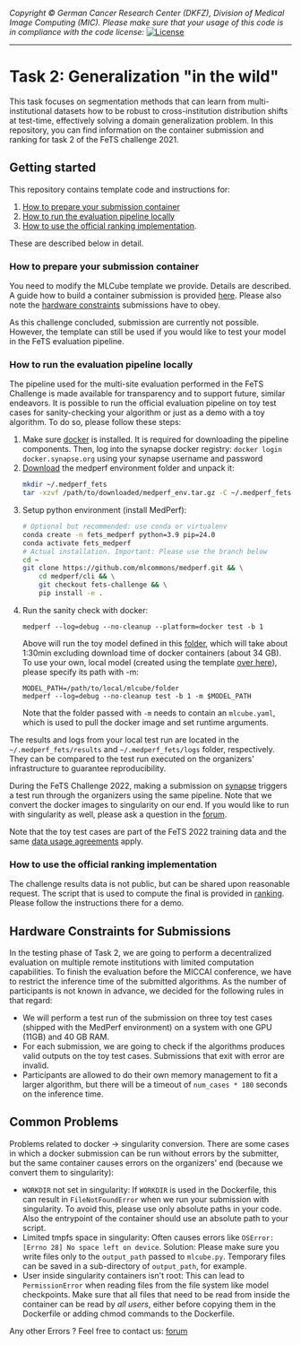 _Copyright © German Cancer Research Center (DKFZ), Division of Medical Image Computing (MIC). Please make sure that your usage of this code is in compliance with the code license:_
[![License](https://img.shields.io/badge/License-Apache%202.0-blue.svg)](./LICENSE)

---

# Task 2: Generalization "in the wild"

This task focuses on segmentation methods that can learn from multi-institutional datasets how to be robust to cross-institution distribution shifts at test-time, effectively solving a domain generalization problem. In this repository, you can find information on the container submission and ranking for task 2 of the FeTS challenge 2021.

## Getting started

This repository contains template code and instructions for:

1. [How to prepare your submission container](#how-to-prepare-your-submission-container)
1. [How to run the evaluation pipeline locally](#how-to-run-the-evaluation-pipeline-locally)
1. [How to use the official ranking implementation](#how-to-use-the-official-ranking-implementation).

These are described below in detail.

### How to prepare your submission container

You need to modify the MLCube template we provide. Details are described. A guide how to build a container submission is provided [here](mlcubes/model). Please also note the [hardware constraints](#hardware-constraints-for-submissions) submissions have to obey.

As this challenge concluded, submission are currently not possible. However, the template can still be used if you would like to test your model in the FeTS evaluation pipeline.

### How to run the evaluation pipeline locally

The pipeline used for the multi-site evaluation performed in the FeTS Challenge is made available for transparency and to support future, similar endeavors.
It is possible to run the official evaluation pipeline on toy test cases for sanity-checking your algorithm or just as a demo with a toy algorithm. To do so, please follow these steps:

1. Make sure [docker](https://docs.docker.com/engine/install/) is installed. It is required for downloading the pipeline components. Then, log into the synapse docker registry: `docker login  docker.synapse.org` using your synapse username and password
1. [Download](https://hub.dkfz.de/s/Ctb6bQ7mbiwM6Af) the medperf environment folder and unpack it:
    ```bash
    mkdir ~/.medperf_fets
    tar -xzvf /path/to/downloaded/medperf_env.tar.gz -C ~/.medperf_fets
    ```
2. Setup python environment (install MedPerf):
    ```bash
    # Optional but recommended: use conda or virtualenv
    conda create -n fets_medperf python=3.9 pip=24.0
    conda activate fets_medperf
    # Actual installation. Important: Please use the branch below
    cd ~
    git clone https://github.com/mlcommons/medperf.git && \
        cd medperf/cli && \
        git checkout fets-challenge && \
        pip install -e .
    ```
4. Run the sanity check with docker:
    ```
    medperf --log=debug --no-cleanup --platform=docker test -b 1
    ```
    Above will run the toy model defined in this [folder](mlcubes/model/mlcube/), which will take about 1:30min excluding download time of docker containers (about 34 GB). To use your own, local model (created using the template [over here](mlcubes/model)), please specify its path with -m:
    ```
    MODEL_PATH=/path/to/local/mlcube/folder
    medperf --log=debug --no-cleanup test -b 1 -m $MODEL_PATH
    ```
    Note that the folder passed with `-m` needs to contain an `mlcube.yaml`, which is used to pull the docker image and set runtime arguments.

The results and logs from your local test run are located in the `~/.medperf_fets/results` and `~/.medperf_fets/logs` folder, respectively. They can be compared to the test run executed on the organizers' infrastructure to guarantee reproducibility.

During the FeTS Challenge 2022, making a submission on [synapse](https://www.synapse.org/Synapse:syn28546456/wiki/630620) triggers a test run through the organizers using the same pipeline. Note that we convert the docker images to singularity on our end. If you would like to run with singularity as well, please ask a question in the [forum](https://www.synapse.org/#!Synapse:syn28546456/discussion/default).

Note that the toy test cases are part of the FeTS 2022 training data and the same [data usage agreements](https://www.synapse.org/#!Synapse:syn28546456/wiki/617246) apply.

### How to use the official ranking implementation

The challenge results data is not public, but can be shared upon reasonable request.
The script that is used to compute the final is provided in [ranking](ranking). Please follow the instructions there for a demo.

## Hardware Constraints for Submissions

In the testing phase of Task 2, we are going to perform a decentralized evaluation on multiple remote institutions with limited computation capabilities. To finish the evaluation before the MICCAI conference, we have to restrict the inference time of the submitted algorithms. As the number of participants is not known in advance, we decided for the following rules in that regard:

- We will perform a test run of the submission on three toy test cases (shipped with the MedPerf environment) on a system with one GPU (11GB) and 40 GB RAM.
- For each submission, we are going to check if the algorithms produces valid outputs on the toy test cases. Submissions that exit with error are invalid.
- Participants are allowed to do their own memory management to fit a larger algorithm, but there will be a timeout of `num_cases * 180` seconds on the inference time.
<!-- - After conversion to a singularity image file, each submission has to be smaller than 12GB. Participants will be notified if this limit is exceeded during the test run. -->

## Common Problems

Problems related to docker -> singularity conversion. There are some cases in which a docker submission can be run without errors by the submitter, but the same container causes errors on the organizers' end (because we convert them to singularity):

- `WORKDIR` not set in singularity: If `WORKDIR` is used in the Dockerfile, this can result in `FileNotFoundError` when we run your submission with singularity. To avoid this, please use only absolute paths in your code. Also the entrypoint of the container should use an absolute path to your script.
- Limited tmpfs space in singularity: Often causes errors like `OSError: [Errno 28] No space left on device`. Solution: Please make sure you write files only to the `output_path` passed to `mlcube.py`. Temporary files can be saved in a sub-directory of `output_path`, for example.
- User inside singularity containers isn't root: This can lead to `PermissionError` when reading files from the file system like model checkpoints. Make sure that all files that need to be read from inside the container can be read by *all users*, either before copying them in the Dockerfile or adding chmod commands to the Dockerfile.

Any other Errors ? Feel free to contact us: [forum](https://www.synapse.org/#!Synapse:syn28546456/discussion/default)
